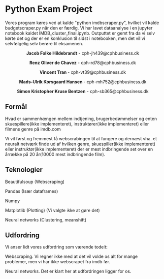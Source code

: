 # Python Exam Project

Vores program køres ved at kalde "python imdbscraper.py", hvilket vil kalde budgetscraper.py når den er færdig.
Vi har lavet dataanalyse i en jupyter notebook kaldet IMDB_cluster_final.ipynb. Outputtet er gemt fra da vi selv kørte det
og der er en konklusion til sidst i notebooken, men det vil vi selvfølgelig selv berøre til eksamenen.



<p align ="center"><b>Jacob Folke Hildebrandt</b> - cph-jh439@cphbusiness.dk  </p>

<p align ="center"><b>Renz Oliver de Chavez</b> - cph-rd78@cphbusiness.dk  </p>

<p align ="center"> <b>Vincent Tran </b> - cph-vt39@cphbusiness.dk  </p>

<p align ="center"> <b>Mads-Ulrik Korsgaard Hansen </b> - cph-mh752@cphbusiness.dk  </p>

<p align ="center"> <b>Simon Kristopher Kruse Bentzen</b> - cph-sb365@cphbusiness.dk  </p>


## Formål
Hvad er sammenhængen mellem indtjening, brugerbedømmelser og enten skuespillere(ikke implementeret), instruktører(ikke implementeret) eller filmens genre på imdb.com

Vi vil først og fremmest få webscrabingen til at fungere og dernæst vha. et neuralt netværk finde ud af hvilken genre, skuespiller(ikke implementeret) eller instruktør(ikke implementeret) der er mest indbringende set over en årrække på 20 år(10000 mest indbringende film).

## Teknologier
Beautifulsoup (Webscraping)

Pandas (Især dataframes)

Numpy

Matplotlib (Plotting) (Vi valgte ikke at gøre det)

Neural networks (Clustering, meanshift)

## Udfordring 
Vi anser lidt vores udfordring som værende todelt:

Webscraping. Vi regner ikke med at det vil volde os alt for mange problemer, men vi har ikke webscrapet fra imdb før.

Neural networks. Det er klart her at udfordringen ligger for os. 

	
